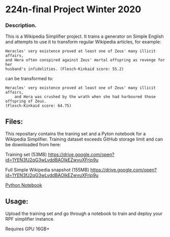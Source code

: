 # 224n-final Project Winter 2020

### Description.

This is a Wikipedia Simplifier project. It trains a generator on Simple English and attempts to use it to transform regular Wikipedia articles, for example:

```
Heracles' very existence proved at least one of Zeus' many illicit affairs, 
and Hera often conspired against Zeus' mortal offspring as revenge for her 
husband's infidelities. (Flesch-Kinkaid score: 55.2)
```

can be transformed to:

```
Heracles' very existence proved at least one of Zeus' many illicit affairs, 
    and Hera was crushed by the wrath when she had harboured those offspring of Zeus. 
(Flesch-Kinkaid score: 64.75)
```




## Files:

This repositary contains the traning set and a Pyton notebook for a Wikipedia Simplifier.
Training dataset exceeds GitHub storage limit and can be downloaded from here:

Training set (53MB)
https://drive.google.com/open?id=1YEN3fJ2qG3wLvddBAOlkEZwvuXFrip9u

Full Simple Wikipedia snapshot (155MB)
https://drive.google.com/open?id=1YEN3fJ2qG3wLvddBAOlkEZwvuXFrip9u

[Python Notebook](https://github.com/volkfox/224n-final/blob/master/RPF_CS224n.ipynb)

## Usage:

Upload the training set and go through a notebook to train and deploy your RPF simplifier instance.

Requires GPU 16GB+



